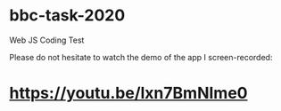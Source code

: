# bbc-task-2020
Web JS Coding Test

Please do not hesitate to watch the demo of the app I screen-recorded:
# https://youtu.be/lxn7BmNIme0
